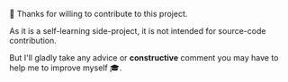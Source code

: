🙂 Thanks for willing to contribute to this project.  

As it is a self-learning side-project, it is not intended for source-code contribution.  

But I'll gladly take any advice or **constructive** comment you may have to help me to improve myself 🎓.